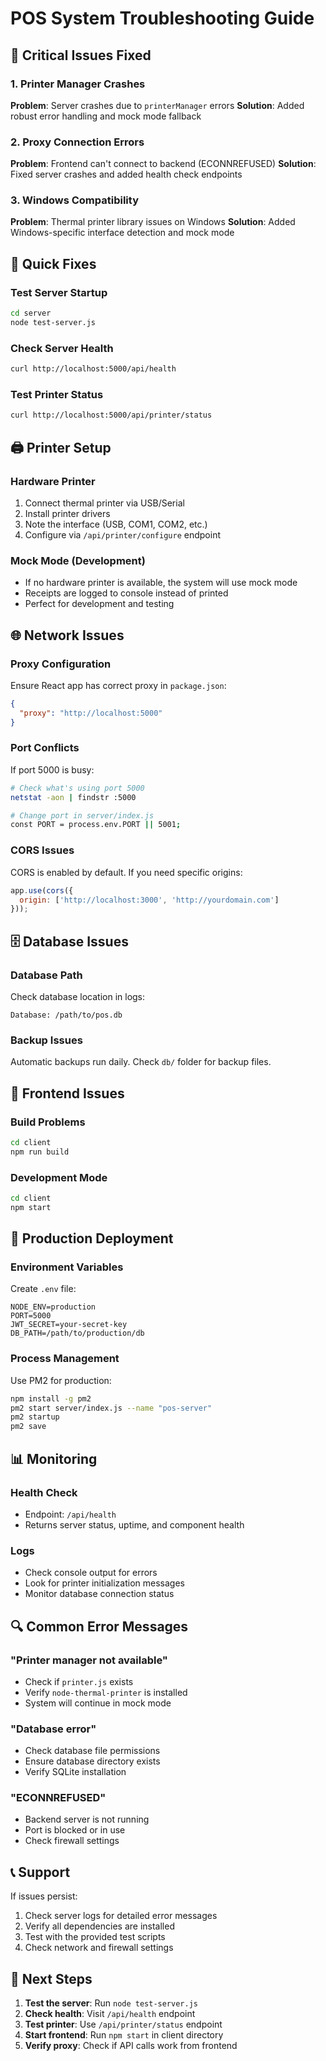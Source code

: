 # POS System Troubleshooting Guide

## 🚨 Critical Issues Fixed

### 1. Printer Manager Crashes
**Problem**: Server crashes due to `printerManager` errors
**Solution**: Added robust error handling and mock mode fallback

### 2. Proxy Connection Errors
**Problem**: Frontend can't connect to backend (ECONNREFUSED)
**Solution**: Fixed server crashes and added health check endpoints

### 3. Windows Compatibility
**Problem**: Thermal printer library issues on Windows
**Solution**: Added Windows-specific interface detection and mock mode

## 🔧 Quick Fixes

### Test Server Startup
```bash
cd server
node test-server.js
```

### Check Server Health
```bash
curl http://localhost:5000/api/health
```

### Test Printer Status
```bash
curl http://localhost:5000/api/printer/status
```

## 🖨️ Printer Setup

### Hardware Printer
1. Connect thermal printer via USB/Serial
2. Install printer drivers
3. Note the interface (USB, COM1, COM2, etc.)
4. Configure via `/api/printer/configure` endpoint

### Mock Mode (Development)
- If no hardware printer is available, the system will use mock mode
- Receipts are logged to console instead of printed
- Perfect for development and testing

## 🌐 Network Issues

### Proxy Configuration
Ensure React app has correct proxy in `package.json`:
```json
{
  "proxy": "http://localhost:5000"
}
```

### Port Conflicts
If port 5000 is busy:
```bash
# Check what's using port 5000
netstat -aon | findstr :5000

# Change port in server/index.js
const PORT = process.env.PORT || 5001;
```

### CORS Issues
CORS is enabled by default. If you need specific origins:
```javascript
app.use(cors({
  origin: ['http://localhost:3000', 'http://yourdomain.com']
}));
```

## 🗄️ Database Issues

### Database Path
Check database location in logs:
```
Database: /path/to/pos.db
```

### Backup Issues
Automatic backups run daily. Check `db/` folder for backup files.

## 📱 Frontend Issues

### Build Problems
```bash
cd client
npm run build
```

### Development Mode
```bash
cd client
npm start
```

## 🚀 Production Deployment

### Environment Variables
Create `.env` file:
```env
NODE_ENV=production
PORT=5000
JWT_SECRET=your-secret-key
DB_PATH=/path/to/production/db
```

### Process Management
Use PM2 for production:
```bash
npm install -g pm2
pm2 start server/index.js --name "pos-server"
pm2 startup
pm2 save
```

## 📊 Monitoring

### Health Check
- Endpoint: `/api/health`
- Returns server status, uptime, and component health

### Logs
- Check console output for errors
- Look for printer initialization messages
- Monitor database connection status

## 🔍 Common Error Messages

### "Printer manager not available"
- Check if `printer.js` exists
- Verify `node-thermal-printer` is installed
- System will continue in mock mode

### "Database error"
- Check database file permissions
- Ensure database directory exists
- Verify SQLite installation

### "ECONNREFUSED"
- Backend server is not running
- Port is blocked or in use
- Check firewall settings

## 📞 Support

If issues persist:
1. Check server logs for detailed error messages
2. Verify all dependencies are installed
3. Test with the provided test scripts
4. Check network and firewall settings

## 🎯 Next Steps

1. **Test the server**: Run `node test-server.js`
2. **Check health**: Visit `/api/health` endpoint
3. **Test printer**: Use `/api/printer/status` endpoint
4. **Start frontend**: Run `npm start` in client directory
5. **Verify proxy**: Check if API calls work from frontend
